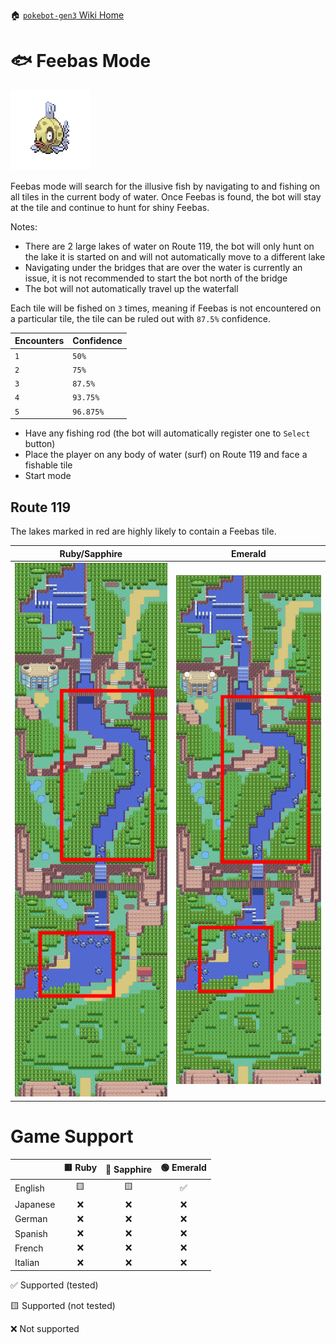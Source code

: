 🏠 [`pokebot-gen3` Wiki Home](../Readme.md)

# 🐟 Feebas Mode

![](../../sprites/pokemon/normal/Feebas.png)

Feebas mode will search for the illusive fish by navigating to and fishing on all tiles in the current body of water. Once Feebas is found, the bot will stay at the tile and continue to hunt for shiny Feebas.

Notes:
- There are 2 large lakes of water on Route 119, the bot will only hunt on the lake it is started on and will not automatically move to a different lake
- Navigating under the bridges that are over the water is currently an issue, it is not recommended to start the bot north of the bridge
- The bot will not automatically travel up the waterfall

Each tile will be fished on `3` times, meaning if Feebas is not encountered on a particular tile, the tile can be ruled out with `87.5%` confidence.

| Encounters | Confidence |
|------------|------------|
| `1`        | `50%`      |
| `2`        | `75%`      |
| `3`        | `87.5%`    |
| `4`        | `93.75%`   |
| `5`        | `96.875%`  |

- Have any fishing rod (the bot will automatically register one to `Select` button)
- Place the player on any body of water (surf) on Route 119 and face a fishable tile
- Start mode

## Route 119

The lakes marked in red are highly likely to contain a Feebas tile.

| Ruby/Sapphire                          | Emerald                         |
|----------------------------------------|---------------------------------|
| ![](../images/feebas_route_119_rs.png) | ![](../images/feebas_route_119_e.png)  |

# Game Support
|          | 🟥 Ruby | 🔷 Sapphire | 🟢 Emerald |
|:---------|:-------:|:-----------:|:----------:|
| English  |   🟨    |     🟨      |     ✅      |
| Japanese |    ❌    |      ❌      |     ❌      |
| German   |    ❌    |      ❌      |     ❌      |
| Spanish  |    ❌    |      ❌      |     ❌      |
| French   |    ❌    |      ❌      |     ❌      |
| Italian  |    ❌    |      ❌      |     ❌      |

✅ Supported (tested)

🟨 Supported (not tested)

❌ Not supported
